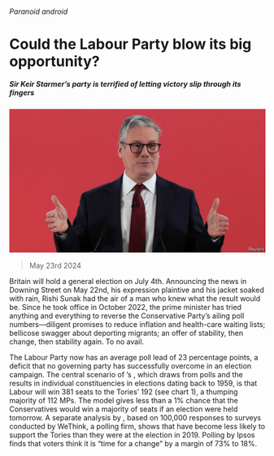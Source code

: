 ###### Paranoid android

# Could the Labour Party blow its big opportunity? 

##### Sir Keir Starmer’s party is terrified of letting victory slip through its fingers 

![image](images/20240525_BRP510.jpg) 

> May 23rd 2024 

Britain will hold a general election on July 4th. Announcing the news in Downing Street on May 22nd, his expression plaintive and his jacket soaked with rain, Rishi Sunak had the air of a man who knew what the result would be. Since he took office in October 2022, the prime minister has tried anything and everything to reverse the Conservative Party’s ailing poll numbers—diligent promises to reduce inflation and health-care waiting lists; bellicose swagger about deporting migrants; an offer of stability, then change, then stability again. To no avail.

The Labour Party now has an average poll lead of 23 percentage points, a deficit that no governing party has successfully overcome in an election campaign. The central scenario of ’s , which draws from polls and the results in individual constituencies in elections dating back to 1959, is that Labour will win 381 seats to the Tories’ 192 (see chart 1), a thumping majority of 112 MPs. The model gives less than a 1% chance that the Conservatives would win a majority of seats if an election were held tomorrow. A separate analysis by , based on 100,000 responses to surveys conducted by WeThink, a polling firm, shows that  have become less likely to support the Tories than they were at the election in 2019. Polling by Ipsos finds that voters think it is “time for a change” by a margin of 73% to 18%. 

